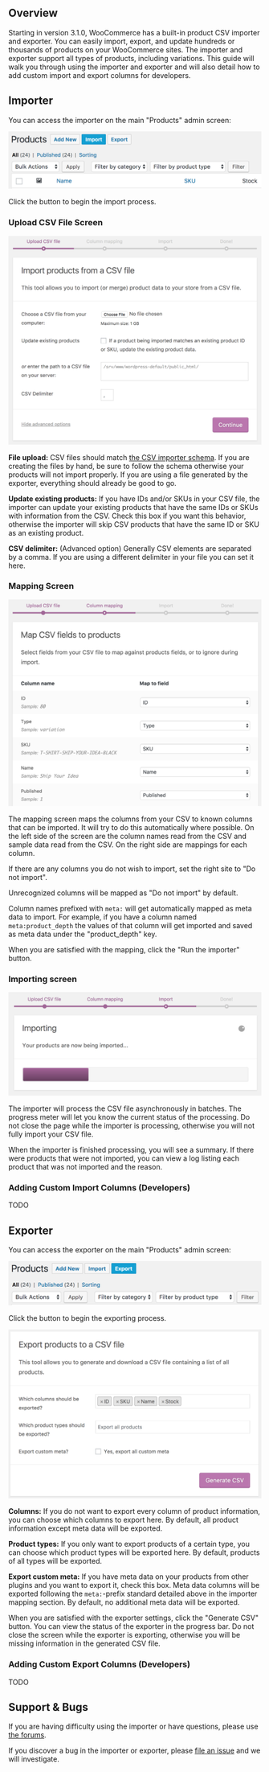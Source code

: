 ## Overview

Starting in version 3.1.0, WooCommerce has a built-in product CSV importer and exporter. You can easily import, export, and update hundreds or thousands of products on your WooCommerce sites. The importer and exporter support all types of products, including variations. This guide will walk you through using the importer and exporter and will also detail how to add custom import and export columns for developers.

## Importer

You can access the importer on the main "Products" admin screen:

![Importer Button](images/importer/importbutton.png)

Click the button to begin the import process.

### Upload CSV File Screen

![Upload CSV Screen](images/importer/uploadscreen.png)

**File upload:** CSV files should match [the CSV importer schema](https://github.com/woocommerce/woocommerce/wiki/Product-CSV-Import-Schema). If you are creating the files by hand, be sure to follow the schema otherwise your products will not import properly. If you are using a file generated by the exporter, everything should already be good to go.

**Update existing products:** If you have IDs and/or SKUs in your CSV file, the importer can update your existing products that have the same IDs or SKUs with information from the CSV. Check this box if you want this behavior, otherwise the importer will skip CSV products that have the same ID or SKU as an existing product.

**CSV delimiter:** (Advanced option) Generally CSV elements are separated by a comma. If you are using a different delimiter in your file you can set it here.

### Mapping Screen

![Mapping Screen](images/importer/mapscreen.png)

The mapping screen maps the columns from your CSV to known columns that can be imported. It will try to do this automatically where possible. On the left side of the screen are the column names read from the CSV and sample data read from the CSV. On the right side are mappings for each column. 

If there are any columns you do not wish to import, set the right site to "Do not import".

Unrecognized columns will be mapped as "Do not import" by default.

Column names prefixed with `meta:` will get automatically mapped as meta data to import. For example, if you have a column named `meta:product_depth` the values of that column will get imported and saved as meta data under the "product_depth" key.

When you are satisfied with the mapping, click the "Run the importer" button.

### Importing screen

![Importing Screen](images/importer/importingscreen.png)

The importer will process the CSV file asynchronously in batches. The progress meter will let you know the current status of the processing. Do not close the page while the importer is processing, otherwise you will not fully import your CSV file. 

When the importer is finished processing, you will see a summary. If there were products that were not imported, you can view a log listing each product that was not imported and the reason.

### Adding Custom Import Columns (Developers)

TODO

## Exporter

You can access the exporter on the main "Products" admin screen:

![Export Button](images/importer/exportbutton.png)

Click the button to begin the exporting process.

![Export Screen](images/importer/exportscreen.png)

**Columns:** If you do not want to export every column of product information, you can choose which columns to export here. By default, all product information except meta data will be exported.

**Product types:** If you only want to export products of a certain type, you can choose which product types will be exported here. By default, products of all types will be exported.

**Export custom meta:** If you have meta data on your products from other plugins and you want to export it, check this box. Meta data columns will be exported following the `meta:`-prefix standard detailed above in the importer mapping section. By default, no additional meta data will be exported.

When you are satisfied with the exporter settings, click the "Generate CSV" button. You can view the status of the exporter in the progress bar. Do not close the screen while the exporter is exporting, otherwise you will be missing information in the generated CSV file.

### Adding Custom Export Columns (Developers)

TODO

## Support & Bugs

If you are having difficulty using the importer or have questions, please use [the forums](https://wordpress.org/support/plugin/woocommerce).

If you discover a bug in the importer or exporter, please [file an issue](https://github.com/woocommerce/woocommerce/issues) and we will investigate. 



